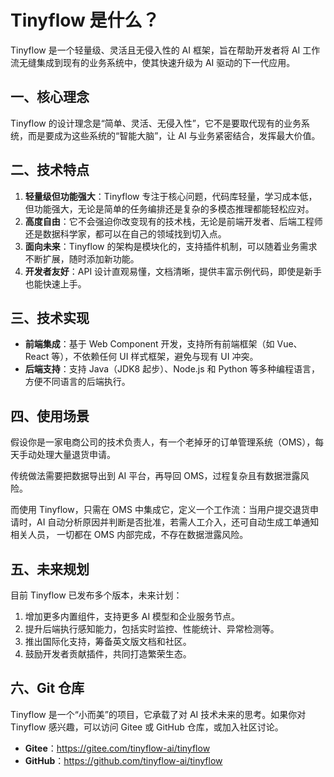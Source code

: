 # Tinyflow 是什么？

Tinyflow 是一个轻量级、灵活且无侵入性的 AI 框架，旨在帮助开发者将 AI 工作流无缝集成到现有的业务系统中，使其快速升级为 AI 驱动的下一代应用。

## 一、核心理念

Tinyflow 的设计理念是“简单、灵活、无侵入性”，它不是要取代现有的业务系统，而是要成为这些系统的“智能大脑”，让 AI 与业务紧密结合，发挥最大价值。

## 二、技术特点

1. **轻量级但功能强大**：Tinyflow 专注于核心问题，代码库轻量，学习成本低，但功能强大，无论是简单的任务编排还是复杂的多模态推理都能轻松应对。
2. **高度自由**：它不会强迫你改变现有的技术栈，无论是前端开发者、后端工程师还是数据科学家，都可以在自己的领域找到切入点。
3. **面向未来**：Tinyflow 的架构是模块化的，支持插件机制，可以随着业务需求不断扩展，随时添加新功能。
4. **开发者友好**：API 设计直观易懂，文档清晰，提供丰富示例代码，即使是新手也能快速上手。

## 三、技术实现

- **前端集成**：基于 Web Component 开发，支持所有前端框架（如 Vue、React 等），不依赖任何 UI 样式框架，避免与现有 UI 冲突。
- **后端支持**：支持 Java（JDK8 起步）、Node.js 和 Python 等多种编程语言，方便不同语言的后端执行。

## 四、使用场景

假设你是一家电商公司的技术负责人，有一个老掉牙的订单管理系统（OMS），每天手动处理大量退货申请。

传统做法需要把数据导出到 AI 平台，再导回 OMS，过程复杂且有数据泄露风险。

而使用 Tinyflow，只需在 OMS 中集成它，定义一个工作流：当用户提交退货申请时，AI 自动分析原因并判断是否批准，若需人工介入，还可自动生成工单通知相关人员，
一切都在 OMS 内部完成，不存在数据泄露风险。

## 五、未来规划

目前 Tinyflow 已发布多个版本，未来计划：

1. 增加更多内置组件，支持更多 AI 模型和企业服务节点。
2. 提升后端执行感知能力，包括实时监控、性能统计、异常检测等。
3. 推出国际化支持，筹备英文版文档和社区。
4. 鼓励开发者贡献插件，共同打造繁荣生态。

## 六、Git 仓库

Tinyflow 是一个“小而美”的项目，它承载了对 AI 技术未来的思考。如果你对 Tinyflow 感兴趣，可以访问 Gitee 或 GitHub 仓库，或加入社区讨论。

- **Gitee**：https://gitee.com/tinyflow-ai/tinyflow
- **GitHub**：https://github.com/tinyflow-ai/tinyflow
